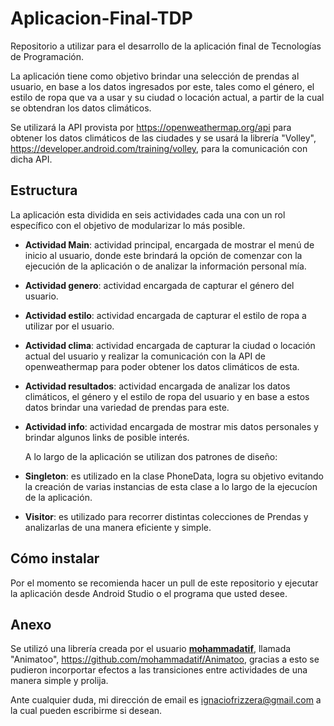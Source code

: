 # Aplicacion-Final-TDP
Repositorio a utilizar para el desarrollo de la aplicación final de Tecnologías de Programación.

La aplicación tiene como objetivo brindar una selección de prendas al usuario, en base a los datos ingresados por este, tales como el género, el estilo de ropa que va a usar y su ciudad o locación actual, a partir de la cual se obtendran los datos climáticos.

Se utilizará la API provista por https://openweathermap.org/api para obtener los datos climáticos de las ciudades y se usará la librería "Volley", https://developer.android.com/training/volley, para la comunicación con dicha API.

## Estructura

La aplicación esta dividida en seis actividades cada una con un rol específico con el objetivo de modularizar lo más posible.

* **Actividad Main**: actividad principal, encargada de mostrar el menú de inicio al usuario, donde este brindará la opción de comenzar con     la ejecución de la aplicación o de analizar la información personal mía.

* **Actividad genero**: actividad encargada de capturar el género del usuario.

* **Actividad estilo**: actividad encargada de capturar el estilo de ropa a utilizar por el usuario.

* **Actividad clima**: actividad encargada de capturar la ciudad o locación actual del usuario y realizar la comunicación con la API de         openweathermap para poder obtener los datos climáticos de esta.

* **Actividad resultados**: actividad encargada de analizar los datos climáticos, el género y el estilo de ropa del usuario y en base a         estos datos brindar una variedad de prendas para este.

* **Actividad info**: actividad encargada de mostrar mis datos personales y brindar algunos links de posible interés.

    A lo largo de la aplicación se utilizan dos patrones de diseño:

* **Singleton**: es utilizado en la clase PhoneData, logra su objetivo evitando la creación de varias instancias de esta clase a lo largo de la ejecucíon de la aplicación.

* **Visitor**: es utilizado para recorrer distintas colecciones de Prendas y analizarlas de una manera eficiente y simple.
  
## Cómo instalar

Por el momento se recomienda hacer un pull de este repositorio y ejecutar la aplicación desde Android Studio o el programa que usted desee.

## Anexo

Se utilizó una librería creada por el usuario [**mohammadatif**](https://github.com/mohammadatif/), llamada "Animatoo", https://github.com/mohammadatif/Animatoo, gracias a esto se pudieron incorportar efectos a las transiciones entre actividades de una manera simple y prolija.

Ante cualquier duda, mi dirección de email es ignaciofrizzera@gmail.com a la cual pueden escribirme si desean.

